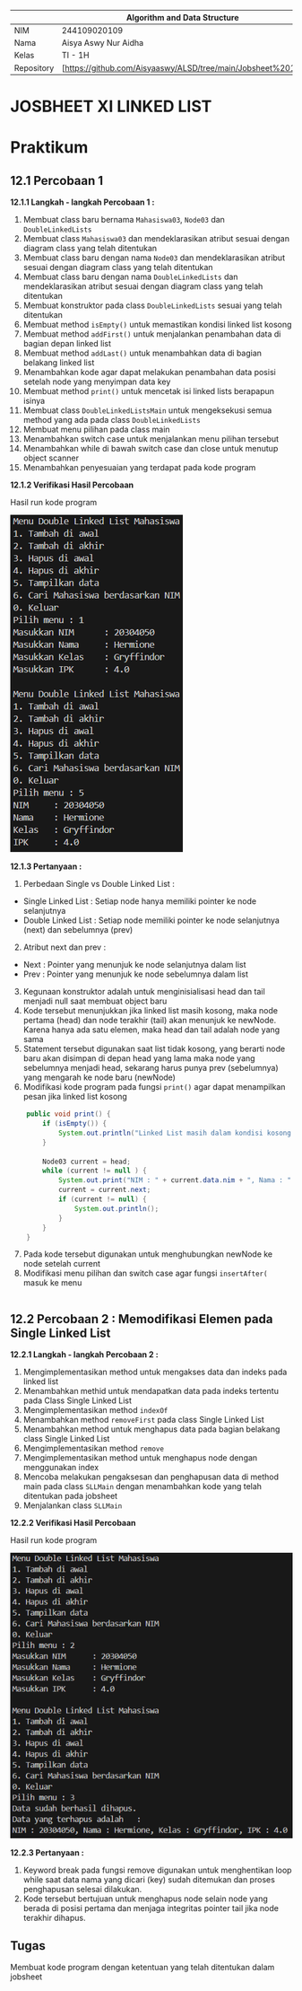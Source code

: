 |  | Algorithm and Data Structure |
|--|--|
| NIM |  244109020109|
| Nama |  Aisya Aswy Nur Aidha|
| Kelas | TI - 1H |
| Repository | [https://github.com/Aisyaaswy/ALSD/tree/main/Jobsheet%2012] |

# JOSBHEET XI LINKED LIST
# Praktikum
## 12.1 Percobaan 1 

**12.1.1 Langkah - langkah Percobaan 1 :** 
1. Membuat class baru bernama ```Mahasiswa03```, ```Node03``` dan ```DoubleLinkedLists```
2. Membuat class ```Mahasiswa03``` dan mendeklarasikan atribut sesuai dengan diagram class yang telah ditentukan
3. Membuat class baru dengan nama ```Node03``` dan mendeklarasikan atribut sesuai dengan diagram class yang telah ditentukan
4. Membuat class baru dengan nama ```DoubleLinkedLists``` dan mendeklarasikan atribut sesuai dengan diagram class yang telah ditentukan
5. Membuat konstruktor pada class ```DoubleLinkedLists``` sesuai yang telah ditentukan
6. Membuat method ```isEmpty()``` untuk memastikan kondisi linked list kosong
7. Membuat method ```addFirst()``` untuk menjalankan penambahan data di bagian depan linked list
8. Membuat method ```addLast()``` untuk menambahkan data di bagian belakang linked list
9. Menambahkan kode agar dapat melakukan penambahan data posisi setelah node yang menyimpan data key
10. Membuat method ```print()``` untuk mencetak isi linked lists berapapun isinya 
12. Membuat class  ```DoubleLinkedListsMain``` untuk mengeksekusi semua method yang ada pada class ```DoubleLinkedLists```
13. Membuat menu pilihan pada class main
14. Menambahkan switch case untuk menjalankan menu pilihan tersebut
14. Menambahkan while di bawah switch case dan close untuk menutup object scanner
15. Menambahkan penyesuaian yang terdapat pada kode program

**12.1.2 Verifikasi Hasil Percobaan**

Hasil run kode program 

![Screenshot](image/12.1.2.png)

**12.1.3 Pertanyaan :**
1. Perbedaan Single vs Double Linked List :
- Single Linked List : Setiap node hanya memiliki pointer ke node selanjutnya
- Double Linked List : Setiap node memiliki pointer ke node selanjutnya (next) dan sebelumnya (prev)
2. Atribut next dan prev : 
- Next : Pointer yang menunjuk ke node selanjutnya dalam list
- Prev : Pointer yang menunjuk ke node sebelumnya dalam list
3. Kegunaan konstruktor adalah untuk menginisialisasi head dan tail menjadi null saat membuat object baru
4. Kode tersebut menunjukkan jika linked list masih kosong, maka node pertama (head) dan node terakhir (tail) akan menunjuk ke newNode. Karena hanya ada satu elemen, maka head dan tail adalah node yang sama
5. Statement tersebut digunakan saat list tidak kosong, yang berarti node baru akan disimpan di depan head yang lama maka node yang sebelumnya menjadi head, sekarang harus punya prev (sebelumnya) yang mengarah ke node baru (newNode) 
6. Modifikasi kode program pada fungsi ```print()``` agar dapat menampilkan pesan jika linked list kosong
```java
    public void print() {
        if (isEmpty()) {
            System.out.println("Linked List masih dalam kondisi kosong!");
        } 

        Node03 current = head;
        while (current != null ) {
            System.out.print("NIM : " + current.data.nim + ", Nama : " + current.data.nama + ", Kelas : " + current.data.kelas + ", IPK : " + current.data.ipk);
            current = current.next;
            if (current != null) {
                System.out.println();
            }
        }
    }
```
7. Pada kode tersebut digunakan untuk menghubungkan newNode ke node setelah current 
8. Modifikasi menu pilihan dan switch case agar fungsi ```insertAfter( ``` masuk ke menu
```java

```

## 12.2 Percobaan 2 : Memodifikasi Elemen pada Single Linked List

**12.2.1 Langkah - langkah Percobaan 2 :** 
1. Mengimplementasikan method untuk mengakses data dan indeks pada linked list
2. Menambahkan methid untuk mendapatkan data pada indeks tertentu pada Class Single Linked List
3. Mengimplementasikan method ```indexOf```
4. Menambahkan method ```removeFirst``` pada class Single Linked List
5. Menambahkan method untuk menghapus data pada bagian belakang class Single Linked List
6. Mengimplementasikan method ```remove```
7. Mengimplementasikan method untuk menghapus node dengan menggunakan index
8. Mencoba melakukan pengaksesan dan penghapusan data di method main pada class ```SLLMain``` dengan menambahkan kode yang telah ditentukan pada jobsheet
9. Menjalankan class ```SLLMain```

**12.2.2 Verifikasi Hasil Percobaan**

Hasil run kode program 

![Screenshot](image/12.2.2.png)

**12.2.3 Pertanyaan :**
1. Keyword break pada fungsi remove digunakan untuk menghentikan loop while saat data nama yang dicari (key) sudah ditemukan dan proses penghapusan selesai dilakukan. 
2. Kode tersebut bertujuan untuk menghapus node selain node yang berada di posisi pertama dan menjaga integritas pointer tail jika node terakhir dihapus.

## Tugas
Membuat kode program dengan ketentuan yang telah ditentukan dalam jobsheet
